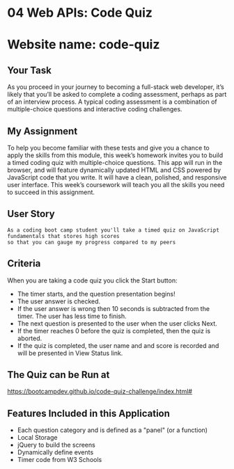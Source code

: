 # 04 Web APIs: Code Quiz
# Website name: code-quiz

## Your Task

As you proceed in your journey to becoming a full-stack web developer, it’s likely that you’ll be asked to complete a coding assessment, perhaps as part of an interview process. A typical coding assessment is a combination of multiple-choice questions and interactive coding challenges. 

## My Assignment

To help you become familiar with these tests and give you a chance to apply the skills from this module, this week’s homework invites you to build a timed coding quiz with multiple-choice questions. This app will run in the browser, and will feature dynamically updated HTML and CSS powered by JavaScript code that you write. It will have a clean, polished, and responsive user interface. This week’s coursework will teach you all the skills you need to succeed in this assignment.


## User Story

```
As a coding boot camp student you'll take a timed quiz on JavaScript fundamentals that stores high scores
so that you can gauge my progress compared to my peers
```


## Criteria

When you are taking a code quiz you click the Start button:

 - The timer starts, and the question presentation begins!
 - The user answer is checked.
 - If the user answer is wrong then 10 seconds is subtracted from the timer.  The user has less time to finish.
 - The next question is presented to the user when the user clicks Next.
 - If the timer reaches 0 before the quiz is completed, then the quiz is aborted.
 - If the quiz is completed, the user name and and score is recorded and will be presented in View Status link.



## The Quiz can be Run at 

https://bootcampdev.github.io/code-quiz-challenge/index.html#



## Features Included in this Application

 - Each question category and is defined as a "panel" (or a function)
 - Local Storage
 - jQuery to build the screens
 - Dynamically define events
 - Timer code from W3 Schools


